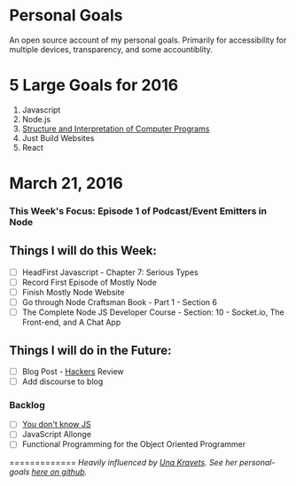 # Personal Goals

An open source account of my personal goals. Primarily for accessibility for multiple devices, transparency, and some accountiblity.

# 5 Large Goals for 2016

1. Javascript
2. Node.js
3. [Structure and Interpretation of Computer Programs](https://mitpress.mit.edu/sicp/)
4. Just Build Websites
5. React

# March 21, 2016 

### This Week's Focus: Episode 1 of Podcast/Event Emitters in Node

## Things I will do this Week:

- [ ] HeadFirst Javascript - Chapter 7: Serious Types
- [ ] Record First Episode of Mostly Node
- [ ] Finish Mostly Node Website 
- [ ] Go through Node Craftsman Book - Part 1 - Section 6
- [ ] The Complete Node JS Developer Course - Section: 10 - Socket.io, The Front-end, and A Chat App

## Things I will do in the Future: 

- [ ] Blog Post -
[Hackers](http://www.amazon.com/Hackers-Computer-Revolution-Anniversary-Edition/dp/1449388396) Review
- [ ] Add discourse to blog

### Backlog

- [ ] [You don't know JS](https://github.com/getify/You-Dont-Know-JS)
- [ ] JavaScript Allonge 
- [ ] Functional Programming for the Object Oriented Programmer

=============
*Heavily influenced by [Una Kravets](http://unakravets.com/). See her personal-goals [here on github](https://github.com/una/personal-goals).*
